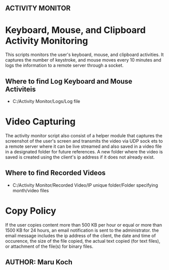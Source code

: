 
## ACTIVITY MONITOR

# Keyboard, Mouse, and Clipboard Activity Monitoring
This scripts monitors the user's keyboard, mouse, and clipboard activities. It captures the number of keystroke, and mouse moves every 10 minutes and logs the information to a remote server through a socket.

## Where to find Log Keyboard and Mouse Activiteis

-   C:/Activity Monitor/Logs/Log file

# Video Capturing
The activity monitor script also consist of a helper module that captures the screenshot of the user's screen and transmits the video via UDP sock ets to a remote server where it can be live streamed and also saved in a video file in a designated folder for future references. A new folder where the video is saved is created using the client's ip address if it does not already exist.

## Where to find Recorded Videos

- C:/Activity Monitor/Recorded Video/IP unique folder/Folder specifying month/video files

# Copy Policy
If the user copies content more than 500 KB per hour or equal or more than 1500 KB for 24 hours, an email notification is sent to the administrator. the email message includes the ip address of the client, the date and time of occurence, the size of the file copied, the actual text copied (for text files), or attachment of the file(s) for binary files.

## AUTHOR: Maru Koch
